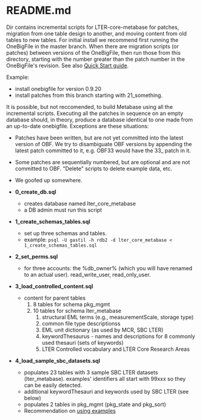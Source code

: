 # README.md
Dir contains incremental scripts for LTER-core-metabase for patches, migration from one table design to another, and moving content from old tables to new tables. For initial install we recommend first running the OneBigFile in the master branch. When there are migration scripts (or patches) between versions of the OneBigFile, then run those from this directory, starting with the number greater than the patch number in the OneBigFile's revision. See also [Quick Start guide](../docs/quick_start.md). 

Example:
  - install onebigfile for version 0.9.20
  - install patches from this branch starting with 21_something.

It is possible, but not reccomended, to build Metabase using all the incremental scripts. Executing all the patches in sequence on an empty database should, in theory, produce a database identical to one made from an up-to-date onebigfile. Exceptions are these situations:

- Patches have been written, but are not yet committed into the latest version of OBF. We try to disambiguate OBF versions by appending the latest patch committed to it, e.g. OBF33 would have the 33_ patch in it. 
- Some patches are sequentially numbered, but are optional and are not committed to OBF. "Delete" scripts to delete example data, etc.
- We goofed up somewhere. 

- **0_create_db.sql**
  - creates database named lter_core_metabase
  - a DB admin must run this script
    
- **1_create_schemas_tables.sql**
  - set up three schemas and tables. 
  - example:   `psql -U gastil -h rdb2 -d lter_core_metabase < 1_create_schemas_tables.sql`
- **2_set_perms.sql**
  - for three accounts: the %db_owner% (which you will have renamed to an actual user). read_write_user, read_only_user.
- **3_load_controlled_content.sql** 
  - content for parent tables 
    1. 8 tables for schema pkg_mgmt
    1. 10 tables for schema lter_metabase 
       1. structural EML terms (e.g., measurementScale, storage type)
       1. common file type descriptionss
       1. EML unit dictionary (as used by MCR, SBC LTER)
       1. keywordThesaurus - names and descriptions for 8 commonly used thesauri (sets of keywords)
       1. LTER Controlled vocabulary and LTER Core Research Areas
     
- **4_load_sample_sbc_datasets.sql** 
  - populates 23 tables with 3 sample SBC LTER datasets (lter_metabase). examples' identifiers all start with 99xxx so they can be easily detected.
  - additional keywordThesauri and keywords used by SBC LTER (see below)
  - populates 2 tables in pkg_mgmt (pkg_state and pkg_sort)  
  - Recommendation on [using examples](../docs/example_info.md)

        
        
